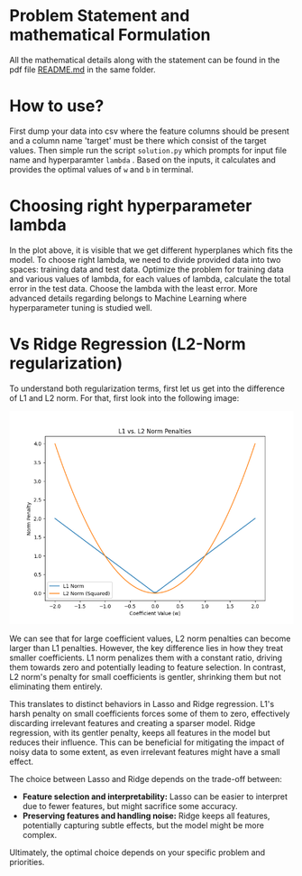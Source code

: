 # Problem Statement and mathematical Formulation

All the mathematical details along with the statement can be found in the pdf file [README.md](https://github.com/sineshashi/ConvexOptimization/blob/main/lasso_regression/README.pdf) in the same folder.

# How to use?

First dump your data into csv where the feature columns should be present and a column name 'target' must be there which consist of the target values. Then simple run the script `solution.py` which prompts for input file name and hyperparamter `lambda` . Based on the inputs, it calculates and provides the optimal values of `w` and `b` in terminal.

# Choosing right hyperparameter lambda

In the plot above, it is visible that we get different hyperplanes which fits the model. To choose right lambda, we need to divide provided data into two spaces: training data and test data. Optimize the problem for training data and various values of lambda, for each values of lambda, calculate the total error in the test data. Choose the lambda with the least error. More advanced details regarding belongs to Machine Learning where hyperparameter tuning is studied well.

# Vs Ridge Regression (L2-Norm regularization)

To understand both regularization terms, first let us get into the difference of L1 and L2 norm. For that, first look into the following image:

![1717939158607](image/README/1717939158607.png)

We can see that for large coefficient values, L2 norm penalties can become larger than L1 penalties. However, the key difference lies in how they treat smaller coefficients. L1 norm penalizes them with a constant ratio, driving them towards zero and potentially leading to feature selection. In contrast, L2 norm's penalty for small coefficients is gentler, shrinking them but not eliminating them entirely.

This translates to distinct behaviors in Lasso and Ridge regression. L1's harsh penalty on small coefficients forces some of them to zero, effectively discarding irrelevant features and creating a sparser model. Ridge regression, with its gentler penalty, keeps all features in the model but reduces their influence. This can be beneficial for mitigating the impact of noisy data to some extent, as even irrelevant features might have a small effect.

The choice between Lasso and Ridge depends on the trade-off between:

* **Feature selection and interpretability:** Lasso can be easier to interpret due to fewer features, but might sacrifice some accuracy.
* **Preserving features and handling noise:** Ridge keeps all features, potentially capturing subtle effects, but the model might be more complex.

Ultimately, the optimal choice depends on your specific problem and priorities.
